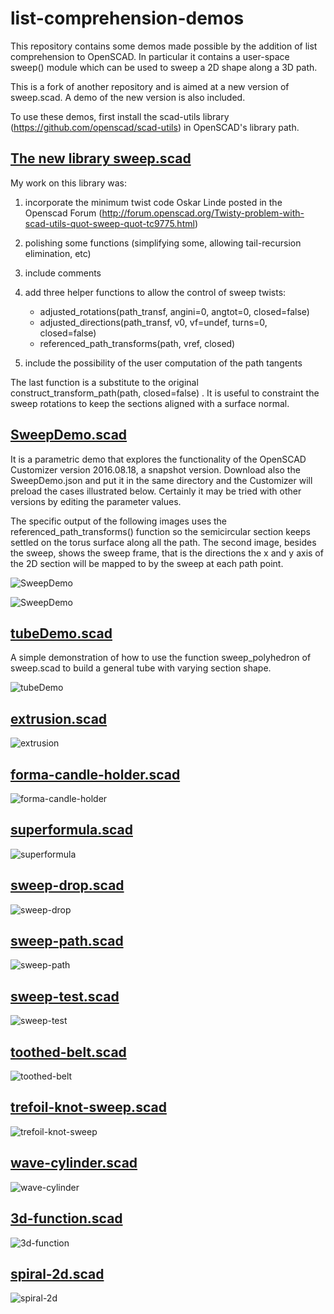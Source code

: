 list-comprehension-demos
========================

This repository contains some demos made possible by the addition of list comprehension to OpenSCAD.
In particular it contains a user-space sweep() module which can be used to sweep a 2D shape along a 3D path.

This is a fork of another repository and is aimed at a new version of sweep.scad. A demo of the new version is also included. 

To use these demos, first install the scad-utils library (https://github.com/openscad/scad-utils) in OpenSCAD's library path.

## [The new library sweep.scad](sweep.scad)

My work on this library was:

1. incorporate the minimum twist code Oskar Linde posted in the Openscad Forum (http://forum.openscad.org/Twisty-problem-with-scad-utils-quot-sweep-quot-tc9775.html)

2. polishing some functions (simplifying some, allowing tail-recursion elimination, etc)

3. include comments

4. add three helper functions to allow the control of sweep twists:

    - adjusted_rotations(path_transf, angini=0, angtot=0, closed=false)
    - adjusted_directions(path_transf, v0, vf=undef, turns=0, closed=false)
    - referenced_path_transforms(path, vref, closed)

5. include the possibility of the user computation of the path tangents

The last function is a substitute to the original
construct_transform_path(path, closed=false) .
It is useful to constraint the sweep rotations to keep the sections aligned
with a surface normal.


## [SweepDemo.scad](SweepDemo.scad)

It is a parametric demo that explores the functionality of the OpenSCAD Customizer version 2016.08.18, a snapshot version. Download also the SweepDemo.json and put it in the same directory and the Customizer will preload the cases illustrated below. Certainly it may be tried with other versions by editing the parameter values.

The specific output of the following images uses the referenced_path_transforms() function so the semicircular section keeps settled on the torus surface along all the path. The second image, besides the sweep, shows the sweep frame, that is the directions the x and y axis of the 2D section will be mapped to by the sweep at each path point.

![SweepDemo](screenshots/SweepDemo_no_frame_no_surface.PNG)

![SweepDemo](screenshots/SweepDemo_show_frame.PNG)

## [tubeDemo.scad](tubeDemo.scad)

A simple demonstration of how to use the function sweep_polyhedron of sweep.scad to build a general tube with varying section shape.

![tubeDemo](screenshots/tubeDemo.PNG)

## [extrusion.scad](extrusion.scad)

![extrusion](screenshots/extrusion.png)

## [forma-candle-holder.scad](forma-candle-holder.scad)

![forma-candle-holder](screenshots/forma-candle-holder.png)

## [superformula.scad](superformula.scad)

![superformula](screenshots/superformula.png)

## [sweep-drop.scad](sweep-drop.scad)

![sweep-drop](screenshots/sweep-drop.png)

## [sweep-path.scad](sweep-path.scad)

![sweep-path](screenshots/sweep-path.png)

## [sweep-test.scad](sweep-test.scad)

![sweep-test](screenshots/sweep-test.png)

## [toothed-belt.scad](toothed-belt.scad)

![toothed-belt](screenshots/toothed-belt.png)

## [trefoil-knot-sweep.scad](trefoil-knot-sweep.scad)

![trefoil-knot-sweep](screenshots/trefoil-knot-sweep.png)

## [wave-cylinder.scad](wave-cylinder.scad)

![wave-cylinder](screenshots/wave-cylinder.png)

## [3d-function.scad](3d-function.scad)

![3d-function](screenshots/3d-function.png)

## [spiral-2d.scad](spiral-2d.scad)

![spiral-2d](screenshots/spiral-2d.png)
